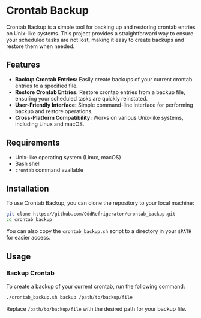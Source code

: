 # Crontab Backup

Crontab Backup is a simple tool for backing up and restoring crontab entries on Unix-like systems. This project provides a straightforward way to ensure your scheduled tasks are not lost, making it easy to create backups and restore them when needed.

## Features

- **Backup Crontab Entries:** Easily create backups of your current crontab entries to a specified file.
- **Restore Crontab Entries:** Restore crontab entries from a backup file, ensuring your scheduled tasks are quickly reinstated.
- **User-Friendly Interface:** Simple command-line interface for performing backup and restore operations.
- **Cross-Platform Compatibility:** Works on various Unix-like systems, including Linux and macOS.

## Requirements

- Unix-like operating system (Linux, macOS)
- Bash shell
- `crontab` command available

## Installation

To use Crontab Backup, you can clone the repository to your local machine:

```bash
git clone https://github.com/OddRefrigerator/crontab_backup.git
cd crontab_backup
```

You can also copy the `crontab_backup.sh` script to a directory in your `$PATH` for easier access.

## Usage

### Backup Crontab

To create a backup of your current crontab, run the following command:

```bash
./crontab_backup.sh backup /path/to/backup/file
```

Replace `/path/to/backup/file` with the desired path for your backup file.

##
